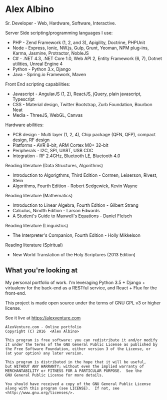 # Alex Albino
Sr. Developer - Web, Hardware, Software, Interactive.

Server Side scripting/programming languages I use:

 * PHP - Zend Framework (1, 2, and 3), Apigility, Doctrine, PHPUnit
 * Node - Express, Ionic, NW.js, Gulp, Grunt, Yeoman, NPM plug-ins, Karma, Jasmine, Protractor, NobleJS
 * C# - .NET 4.3, .NET Core 1.0, Web API 2, Entity Framework (6, 7), Dotnet utilities, Unreal Engine 4
 * Python - Python 3.x, Django
 * Java - Spring.io Framework, Maven

Front End scripting capabilities:

 * Javascript - AngularJS (1, 2), ReactJS, jQuery, plain javascript, Typescript
 * CSS - Material design, Twitter Bootstrap, Zurb Foundation, Bourbon Neat
 * Media - ThreeJS, WebGL, Canvas

Hardware abilities:

 * PCB design - Multi layer (1, 2, 4), Chip package (QFN, QFP), compact design, RF design
 * Platforms - AVR 8-bit, ARM Cortex M0+ 32-bit
 * Peripherals - I2C, SPI, UART, USB CDC
 * Integration - RF 2.4GHz, Bluetooth LE, Bluetooth 4.0

Reading literature (Data Structures, Algorithms)

 * Introduction to Algorigthms, Third Edition - Cormen, Leiserson, Rivest, Stein
 * Algorithms, Fourth Edition - Robert Sedgewick, Kevin Wayne

Reading literature (Mathematics)

 * Introduction to Linear Algebra, Fourth Edition - Gilbert Strang
 * Calculus, Nindth Edition - Larson Edwards
 * A Student's Guide to Maxwell's Equations - Daniel Fleisch

Reading literature (Linguistics)

 * The Interpreter's Companion, Fourth Edition - Holly Mikkelson

Reading literature (Spiritual)

 * New World Translation of the Holy Scriptures (2013 Edition)

## What you're looking at

My personal portfolio of work. I'm leveraging Python 3.5 + Django + virtualenv for the back-end as a RESTful service, and React + Flux for the front-end.

This project is made open source under the terms of GNU GPL v3 or higher license.

See it live at https://alexventure.com

```
AlexVenture.com - Online portfolio
Copyright (C) 2016  <Alex Albino>

This program is free software: you can redistribute it and/or modify
it under the terms of the GNU General Public License as published by
the Free Software Foundation, either version 3 of the License, or
(at your option) any later version.

This program is distributed in the hope that it will be useful,
but WITHOUT ANY WARRANTY; without even the implied warranty of
MERCHANTABILITY or FITNESS FOR A PARTICULAR PURPOSE.  See the
GNU General Public License for more details.

You should have received a copy of the GNU General Public License
along with this program (see LICENSE).  If not, see <http://www.gnu.org/licenses/>.
```